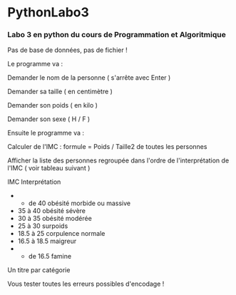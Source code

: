 # PythonLabo3
### Labo 3 en python du cours de Programmation et Algoritmique

Pas de base de données, pas de fichier !

Le programme va :

Demander le nom de la personne ( s'arrête avec Enter )

Demander sa taille ( en centimètre )

Demander son poids ( en kilo )

Demander son sexe ( H / F )

Ensuite le programme va :

Calculer de l'IMC : formule = Poids / Taille2 de toutes les personnes

Afficher la liste des personnes regroupée dans l'ordre de l'interprétation de l'IMC ( voir tableau suivant )

IMC Interprétation
* + de 40 obésité morbide ou massive
* 35 à 40 obésité sévère
* 30 à 35 obésité modérée
* 25 à 30 surpoids
* 18.5 à 25 corpulence normale
* 16.5 à 18.5 maigreur
* - de 16.5 famine

Un titre par catégorie

Vous tester toutes les erreurs possibles d'encodage !
